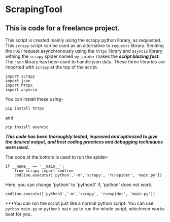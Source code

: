 # ScrapingTool
## This is code for a freelance project.

This script is created mainly using the scrapy python library, as requested. This `scrapy` script can be used as an alternative to `requests` library.
Sending the `POST` request asynchronously using the `httpx` library and `asyncio` library withing the `scrapy` spider named `my_spider` makes the ***script blazing fast.***
The `json` library has been used to handle json data.
These three libraries are imported with `scrapy` at the top of the script.

```
import scrapy
import json
import httpx
import asyncio
```

You can install these using-

```
pip install httpx
```
and 
```
pip install asyncio
```

***This code has been thoroughly tested, improved and optimized to give the desired output, and best coding practices and debugging techniques were used.***

The code at the bottom is used to run the spider-

```
if __name__ == '__main__':
    from scrapy import cmdline
    cmdline.execute(['python','-m','scrapy', 'runspider', 'main.py'])
```

Here, you can change 'python' to 'python3' if, 'python' does not work.

```
cmdline.execute(['python3','-m','scrapy', 'runspider', 'main.py'])
```

***You can run the script just like a normal python script. You can use `python main.py` or `python3 main.py` to run the whole script, whichever works best for you.
